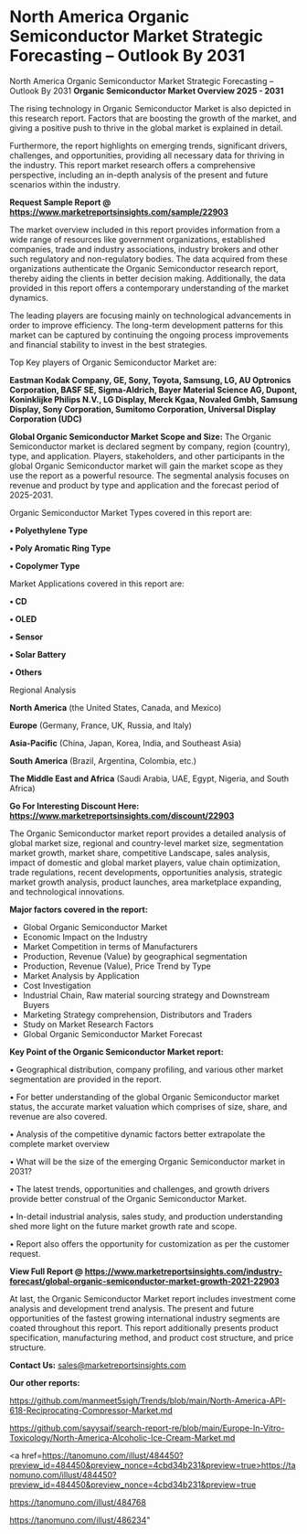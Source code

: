 # North America Organic Semiconductor Market Strategic Forecasting – Outlook By 2031
 North America Organic Semiconductor Market Strategic Forecasting – Outlook By 2031
<Strong> Organic Semiconductor Market Overview 2025 - 2031</strong>

The rising technology in Organic Semiconductor Market is also depicted in this research report. Factors that are boosting the growth of the market, and giving a positive push to thrive in the global market is explained in detail.

Furthermore, the report highlights on emerging trends, significant drivers, challenges, and opportunities, providing all necessary data for thriving in the industry. This report market research offers a comprehensive perspective, including an in-depth analysis of the present and future scenarios within the industry.

<strong>Request Sample Report @ <a href=https://www.marketreportsinsights.com/sample/22903>https://www.marketreportsinsights.com/sample/22903</a></strong>

The market overview included in this report provides information from a wide range of resources like government organizations, established companies, trade and industry associations, industry brokers and other such regulatory and non-regulatory bodies. The data acquired from these organizations authenticate the Organic Semiconductor research report, thereby aiding the clients in better decision making. Additionally, the data provided in this report offers a contemporary understanding of the market dynamics.

The leading players are focusing mainly on technological advancements in order to improve efficiency. The long-term development patterns for this market can be captured by continuing the ongoing process improvements and financial stability to invest in the best strategies.

Top Key players of Organic Semiconductor Market are:

<strong>Eastman Kodak Company, GE, Sony, Toyota, Samsung, LG, AU Optronics Corporation, BASF SE, Sigma-Aldrich, Bayer Material Science AG, Dupont, Koninklijke Philips N.V., LG Display, Merck Kgaa, Novaled Gmbh, Samsung Display, Sony Corporation, Sumitomo Corporation, Universal Display Corporation (UDC)</strong>

<strong><b>Global Organic Semiconductor Market Scope and Size:</b></strong>
The Organic Semiconductor market is declared segment by company, region (country), type, and application. Players, stakeholders, and other participants in the global Organic Semiconductor market will gain the market scope as they use the report as a powerful resource. The segmental analysis focuses on revenue and product by type and application and the forecast period of 2025-2031.

Organic Semiconductor Market Types covered in this report are:

<strong>• Polyethylene Type

• Poly Aromatic Ring Type

• Copolymer Type</strong>

Market Applications covered in this report are:

<strong>• CD

• OLED

• Sensor

• Solar Battery

• Others</strong> 

Regional Analysis

<strong>North America</strong> (the United States, Canada, and Mexico)

<strong>Europe</strong> (Germany, France, UK, Russia, and Italy)

<strong>Asia-Pacific</strong> (China, Japan, Korea, India, and Southeast Asia)

<strong>South America</strong> (Brazil, Argentina, Colombia, etc.)

<strong>The Middle East and Africa</strong> (Saudi Arabia, UAE, Egypt, Nigeria, and South Africa)

<strong>Go For Interesting Discount Here: <a href=https://www.marketreportsinsights.com/discount/22903>https://www.marketreportsinsights.com/discount/22903</a></strong>

The Organic Semiconductor market report provides a detailed analysis of global market size, regional and country-level market size, segmentation market growth, market share, competitive Landscape, sales analysis, impact of domestic and global market players, value chain optimization, trade regulations, recent developments, opportunities analysis, strategic market growth analysis, product launches, area marketplace expanding, and technological innovations.

<strong><b>Major factors covered in the report:</b></strong>
<ul>
  <li>Global Organic Semiconductor Market </li>
  <li>Economic Impact on the Industry</li>
  <li>Market Competition in terms of Manufacturers</li>
  <li>Production, Revenue (Value) by geographical segmentation</li>
  <li>Production, Revenue (Value), Price Trend by Type</li>
  <li>Market Analysis by Application</li>
  <li>Cost Investigation</li>
  <li>Industrial Chain, Raw material sourcing strategy and Downstream Buyers</li>
  <li>Marketing Strategy comprehension, Distributors and Traders</li>
  <li>Study on Market Research Factors</li>
  <li>Global Organic Semiconductor Market Forecast</li>
</ul>

<strong><b>Key Point of the Organic Semiconductor Market report:</b></strong>

• Geographical distribution, company profiling, and various other market segmentation are provided in the report.

• For better understanding of the global Organic Semiconductor market status, the accurate market valuation which comprises of size, share, and revenue are also covered.

• Analysis of the competitive dynamic factors better extrapolate the complete market overview

• What will be the size of the emerging Organic Semiconductor market in 2031?

• The latest trends, opportunities and challenges, and growth drivers provide better construal of the Organic Semiconductor Market.

• In-detail industrial analysis, sales study, and production understanding shed more light on the future market growth rate and scope.

• Report also offers the opportunity for customization as per the customer request.

<strong><b>View Full Report @ <a href=https://www.marketreportsinsights.com/industry-forecast/global-organic-semiconductor-market-growth-2021-22903>https://www.marketreportsinsights.com/industry-forecast/global-organic-semiconductor-market-growth-2021-22903</a></b></strong>


At last, the Organic Semiconductor Market report includes investment come analysis and development trend analysis. The present and future opportunities of the fastest growing international industry segments are coated throughout this report. This report additionally presents product specification, manufacturing method, and product cost structure, and price structure.

<strong>Contact Us:</strong>
sales@marketreportsinsights.com

<strong>Our other reports:</strong>

<a href=https://github.com/manmeet5sigh/Trends/blob/main/North-America-API-618-Reciprocating-Compressor-Market.md>https://github.com/manmeet5sigh/Trends/blob/main/North-America-API-618-Reciprocating-Compressor-Market.md</a>

<a href=https://github.com/sayysaif/search-report-re/blob/main/Europe-In-Vitro-Toxicology/North-America-Alcoholic-Ice-Cream-Market.md>https://github.com/sayysaif/search-report-re/blob/main/Europe-In-Vitro-Toxicology/North-America-Alcoholic-Ice-Cream-Market.md</a>

<a href=https://tanomuno.com/illust/484450?preview_id=484450&preview_nonce=4cbd34b231&preview=true>https://tanomuno.com/illust/484450?preview_id=484450&preview_nonce=4cbd34b231&preview=true</a>

<a href=https://tanomuno.com/illust/484768>https://tanomuno.com/illust/484768</a>

<a href=https://tanomuno.com/illust/486234>https://tanomuno.com/illust/486234</a>"
